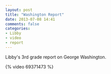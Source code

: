 ```yaml
---
layout: post
title: "Washington Report"
date: 2013-07-08 14:41
comments: false
categories: 
- Libby
- video
- report
---
```

Libby's 3rd grade report on George Washington.

{% video 69371473 %}



